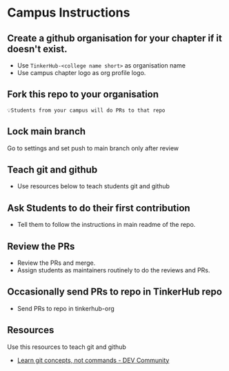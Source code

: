 # Campus Instructions

## Create a github organisation for your chapter if it doesn't exist.
- Use `TinkerHub-<college name short>` as organisation name
- Use campus chapter logo as org profile logo.

## Fork this repo to your organisation
```
💡Students from your campus will do PRs to that repo
```

## Lock main branch
Go to settings and set push to main branch only after review

## Teach git and github 
- Use resources below to teach students git and github

## Ask Students to do their first contribution
- Tell them to follow the instructions in main readme of the repo.

## Review the PRs

- Review the PRs and merge.
- Assign students as maintainers routinely to do the reviews and PRs.

## Occasionally send PRs to repo in TinkerHub repo
- Send PRs to repo in tinkerhub-org 


## Resources

Use this resources to teach git and github

- [Learn git concepts, not commands - DEV Community](https://dev.to/unseenwizzard/learn-git-concepts-not-commands-4gjc)
